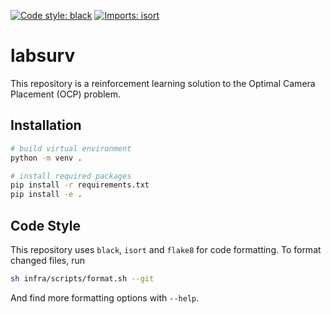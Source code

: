 [![Code style: black](https://img.shields.io/badge/code%20style-black-000000.svg)](https://github.com/psf/black)
[![Imports: isort](https://img.shields.io/badge/%20imports-isort-%231674b1?style=flat&labelColor=ef8336)](https://pycqa.github.io/isort/)

# labsurv

This repository is a reinforcement learning solution to the Optimal Camera Placement (OCP) problem.

## Installation

```bash
# build virtual environment
python -m venv .

# install required packages
pip install -r requirements.txt
pip install -e .
```

## Code Style

This repository uses `black`, `isort` and `flake8` for code formatting. To format changed files, run

```bash
sh infra/scripts/format.sh --git
```

And find more formatting options with `--help`.

